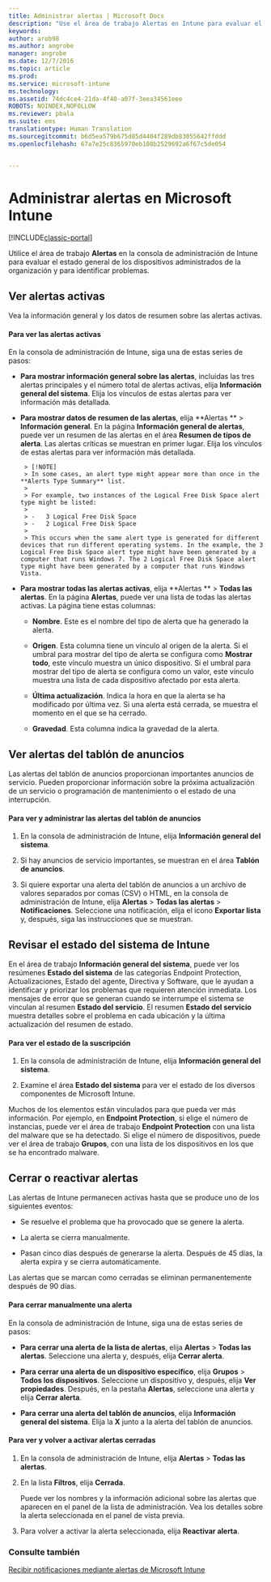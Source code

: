 ```yaml
---
title: Administrar alertas | Microsoft Docs
description: "Use el área de trabajo Alertas en Intune para evaluar el estado general de los dispositivos de la organización."
keywords: 
author: arob98
ms.author: angrobe
manager: angrobe
ms.date: 12/7/2016
ms.topic: article
ms.prod: 
ms.service: microsoft-intune
ms.technology: 
ms.assetid: 74dc4ce4-21da-4f40-a07f-3eea34561eee
ROBOTS: NOINDEX,NOFOLLOW
ms.reviewer: pbala
ms.suite: ems
translationtype: Human Translation
ms.sourcegitcommit: b6d5ea579b675d85d4404f289db83055642ffddd
ms.openlocfilehash: 67a7e25c8365970eb108b2529692a6f67c5de054


---
```


# <a name="manage-alerts-in-microsoft-intune"></a>Administrar alertas en Microsoft Intune

[!INCLUDE[classic-portal](../includes/classic-portal.md)]

Utilice el área de trabajo **Alertas** en la consola de administración de Intune para evaluar el estado general de los dispositivos administrados de la organización y para identificar problemas.

## <a name="view-active-alerts"></a>Ver alertas activas

Vea la información general y los datos de resumen sobre las alertas activas.

#### <a name="to-view-active-alerts"></a>Para ver las alertas activas

En la consola de administración de Intune, siga una de estas series de pasos:

-  **Para mostrar información general sobre las alertas**, incluidas las tres alertas principales y el número total de alertas activas, elija **Información general del sistema**. Elija los vínculos de estas alertas para ver información más detallada.

-  **Para mostrar datos de resumen de las alertas**, elija **Alertas ** > **Información general**. En la página **Información general de alertas**, puede ver un resumen de las alertas en el área **Resumen de tipos de alerta**. Las alertas críticas se muestran en primer lugar. Elija los vínculos de estas alertas para ver información más detallada.

        > [!NOTE]
        > In some cases, an alert type might appear more than once in the **Alerts Type Summary** list.
        >
        > For example, two instances of the Logical Free Disk Space alert type might be listed:
        >
        > -   3 Logical Free Disk Space
        > -   2 Logical Free Disk Space
        >
        > This occurs when the same alert type is generated for different devices that run different operating systems. In the example, the 3 Logical Free Disk Space alert type might have been generated by a computer that runs Windows 7. The 2 Logical Free Disk Space alert type might have been generated by a computer that runs Windows Vista.

-   **Para mostrar todas las alertas activas**, elija **Alertas ** > **Todas las alertas**. En la página **Alertas**, puede ver una lista de todas las alertas activas. La página tiene estas columnas:

    -   **Nombre**. Este es el nombre del tipo de alerta que ha generado la alerta.

    -   **Origen**. Esta columna tiene un vínculo al origen de la alerta. Si el umbral para mostrar del tipo de alerta se configura como **Mostrar todo**, este vínculo muestra un único dispositivo. Si el umbral para mostrar del tipo de alerta se configura como un valor, este vínculo muestra una lista de cada dispositivo afectado por esta alerta.

    -   **Última actualización**. Indica la hora en que la alerta se ha modificado por última vez. Si una alerta está cerrada, se muestra el momento en el que se ha cerrado.

    -   **Gravedad**. Esta columna indica la gravedad de la alerta.

## <a name="view-notice-board-alerts"></a>Ver alertas del tablón de anuncios
Las alertas del tablón de anuncios proporcionan importantes anuncios de servicio. Pueden proporcionar información sobre la próxima actualización de un servicio o programación de mantenimiento o el estado de una interrupción.

#### <a name="to-view-and-manage-notice-board-alerts"></a>Para ver y administrar las alertas del tablón de anuncios

1.  En la consola de administración de Intune, elija **Información general del sistema**.

2.  Si hay anuncios de servicio importantes, se muestran en el área **Tablón de anuncios**.

3.  Si quiere exportar una alerta del tablón de anuncios a un archivo de valores separados por comas (CSV) o HTML, en la consola de administración de Intune, elija **Alertas** > **Todas las alertas** >    **Notificaciones**. Seleccione una notificación, elija el icono **Exportar lista** y, después, siga las instrucciones que se muestran.

## <a name="review-intune-system-status"></a>Revisar el estado del sistema de Intune
En el área de trabajo **Información general del sistema**, puede ver los resúmenes **Estado del sistema** de las categorías Endpoint Protection, Actualizaciones, Estado del agente, Directiva y Software, que le ayudan a identificar y priorizar los problemas que requieren atención inmediata. Los mensajes de error que se generan cuando se interrumpe el sistema se vinculan al resumen **Estado del servicio**. El resumen **Estado del servicio** muestra detalles sobre el problema en cada ubicación y la última actualización del resumen de estado.

#### <a name="to-view-the-status-of-your-subscription"></a>Para ver el estado de la suscripción

1.  En la consola de administración de Intune, elija **Información general del sistema**.

2.  Examine el área **Estado del sistema** para ver el estado de los diversos componentes de Microsoft Intune.

  Muchos de los elementos están vinculados para que pueda ver más información. Por ejemplo, en **Endpoint Protection**, si elige el número de instancias, puede ver el área de trabajo **Endpoint Protection** con una lista del malware que se ha detectado. Si elige el número de dispositivos, puede ver el área de trabajo **Grupos**, con una lista de los dispositivos en los que se ha encontrado malware.

## <a name="close-and-reactivate-alerts"></a>Cerrar o reactivar alertas
Las alertas de Intune permanecen activas hasta que se produce uno de los siguientes eventos:

-   Se resuelve el problema que ha provocado que se genere la alerta.

-   La alerta se cierra manualmente.

-   Pasan cinco días después de generarse la alerta. Después de 45 días, la alerta expira y se cierra automáticamente.

Las alertas que se marcan como cerradas se eliminan permanentemente después de 90 días.

#### <a name="to-manually-close-an-alert"></a>Para cerrar manualmente una alerta

En la consola de administración de Intune, siga una de estas series de pasos:

- **Para cerrar una alerta de la lista de alertas**, elija **Alertas** > **Todas las alertas**. Seleccione una alerta y, después, elija **Cerrar alerta**.

- **Para cerrar una alerta de un dispositivo específico**, elija **Grupos** > **Todos los dispositivos**. Seleccione un dispositivo y, después, elija **Ver propiedades**. Después, en la pestaña **Alertas**, seleccione una alerta y elija **Cerrar alerta**.

- **Para cerrar una alerta del tablón de anuncios**, elija **Información general del sistema**. Elija la **X** junto a la alerta del tablón de anuncios.

#### <a name="to-view-and-reactivate-closed-alerts"></a>Para ver y volver a activar alertas cerradas

1.  En la consola de administración de Intune, elija **Alertas** > **Todas las alertas**.

2.  En la lista **Filtros**, elija **Cerrada**.

    Puede ver los nombres y la información adicional sobre las alertas que aparecen en el panel de la lista de administración. Vea los detalles sobre la alerta seleccionada en el panel de vista previa.

3.  Para volver a activar la alerta seleccionada, elija **Reactivar alerta**.

### <a name="see-also"></a>Consulte también
[Recibir notificaciones mediante alertas de Microsoft Intune](../deploy-use/get-notified-by-alerts.md)



<!--HONumber=Dec16_HO2-->


